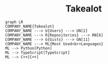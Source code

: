 <h1 align="center">Takealot</h1>

```mermaid
graph LR
COMPANY_NAME{Takealot}
COMPANY_NAME ---> U{Users} ---> UN[2]
COMPANY_NAME ---> R{Repositories} ---> RN[6]
COMPANY_NAME ---> G{Gists} ---> GN[11]
COMPANY_NAME ---> ML{Most Used<br>Languages}
ML --> Python[Python]
ML --> TypeScript[TypeScript]
ML --> C++[C++]
```
